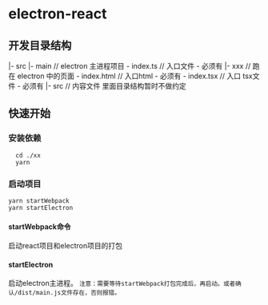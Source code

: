 # electron-react

## 开发目录结构

|- src
  |- main // electron 主进程项目
     - index.ts // 入口文件 - 必须有
  |- xxx // 跑在 electron 中的页面
     - index.html // 入口html - 必须有
     - index.tsx // 入口 tsx文件 - 必须有
    |- src // 内容文件 里面目录结构暂时不做约定

## 快速开始

### 安装依赖
```shell 
  cd ./xx
  yarn
```

### 启动项目

```shell
yarn startWebpack
yarn startElectron
```
#### startWebpack命令
启动react项目和electron项目的打包

#### startElectron
启动electron主进程。
`注意：需要等待startWebpack打包完成后，再启动。或者确认/dist/main.js文件存在，否则报错。`